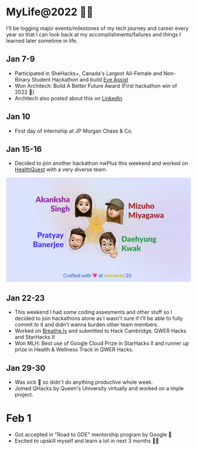# MyLife@2022 :woman_technologist:
I'll be logging major events/milestones of my tech journey and career every year so that I can look back at my accomplishments/failures and things I learned later sometime in life.


## Jan 7-9
- Participated in SheHacks+, Canada's Largest All-Female and Non-Binary Student Hackathon and build [Eye Assist](https://devpost.com/software/eye-assist)
- Won Architech: Build A Better Future Award (First hackathon win of 2022 :star_struck:)
- Architech also posted about this on [LinkedIn](https://www.linkedin.com/feed/update/urn:li:activity:6891477616415887360/)

## Jan 10
- First day of internship at JP Morgan Chase & Co. 

## Jan 15-16
- Decided to join another hackathon nwPlus this weekend and worked on [HealthQuest](https://devpost.com/software/healthquest) with a very diverse team.  
<img src="Pictures/nwPlusTeam.jpeg" width="650"/>

## Jan 22-23
- This weekend I had some coding assesments and other stuff so I decided to join hackathons alone as I wasn't sure if I'll be able to fully commit to it and didn't wanna burden other team members.
- Worked on [Breathe.ly](https://devpost.com/software/breathe-ly-xrhmz9) and submitted to Hack Cambridge, QWER Hacks and StarHacks II 
- Won MLH: Best use of Google Cloud Prize in StarHacks II and runner up prize in Health & Wellness Track in QWER Hacks. 

## Jan 29-30
- Was sick 🤒 so didn't do anything productive whole week. 
- Joined QHacks by Queen's University virtually and worked on a imple project.

# Feb 1
- Got accepted in "Road to GDE" mentorship program by Google 🤩 
- Excited to upskill myself and learn a lot in next 3 months 👩‍💻

